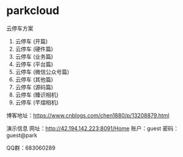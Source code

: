 # parkcloud
云停车方案

1. 云停车 (开篇)
2. 云停车 (硬件篇)
3. 云停车 (业务篇)
4. 云停车 (平台篇)
5. 云停车 (微信公众号篇)
6. 云停车 (其他篇)
7. 云停车 (源码篇)
8. 云停车 (臻识相机)
9. 云停车 (芊熠相机)

博客地址：https://www.cnblogs.com/chen1880/p/13208879.html

演示信息
网址：http://42.194.142.223:8091/Home 
账户：guest
密码：guest@park

QQ群：683060289

